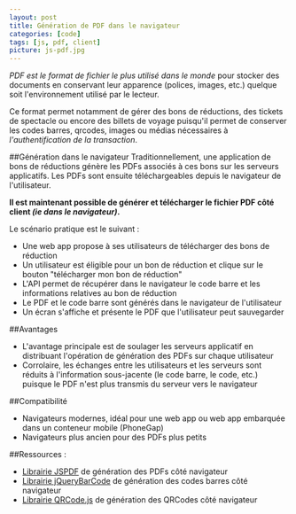 ```yaml
---
layout: post
title: Génération de PDF dans le navigateur
categories: [code]
tags: [js, pdf, client]
picture: js-pdf.jpg
---
```


_PDF est le format de fichier le plus utilisé dans le monde_ pour stocker des documents en conservant leur apparence (polices, images, etc.) quelque soit l'environnement utilisé par le lecteur.

Ce format permet notamment de gérer des bons de réductions, des tickets de spectacle ou encore des billets de voyage puisqu'il permet de conserver les codes barres, qrcodes, images ou médias nécessaires à _l'authentification de la transaction_.

##Génération dans le navigateur
Traditionnellement, une application de bons de réductions génère les PDFs associés à ces bons sur les serveurs applicatifs. Les PDFs sont ensuite téléchargeables depuis le navigateur de l'utilisateur.

**Il est maintenant possible de générer et télécharger le fichier PDF côté client _(ie dans le navigateur)_.**

Le scénario pratique est le suivant :

- Une web app propose à ses utilisateurs de télécharger des bons de réduction
- Un utilisateur est éligible pour un bon de réduction et clique sur le bouton "télécharger mon bon de réduction"
- L'API permet de récupérer dans le navigateur le code barre et les informations relatives au bon de réduction
- Le PDF et le code barre sont générés dans le navigateur de l'utilisateur
- Un écran s'affiche et présente le PDF que l'utilisateur peut sauvegarder

##Avantages
- L'avantage principale est de soulager les serveurs applicatif en distribuant l'opération de génération des PDFs sur chaque utilisateur
- Corrolaire, les échanges entre les utilisateurs et les serveurs sont réduits à l'information sous-jacente (le code barre, le code, etc.) puisque le PDF n'est plus transmis du serveur vers le navigateur

##Compatibilité
- Navigateurs modernes, idéal pour une web app ou web app embarquée dans un conteneur mobile (PhoneGap)
- Navigateurs plus ancien pour des PDFs plus petits

##Ressources :
- [Librairie JSPDF](http://jspdf.com) de génération des PDFs côté navigateur
- [Librairie jQueryBarCode](http://code.google.com/p/jquery-barcode/) de génération des codes barres côté navigateur
- [Librairie QRCode.js](http://davidshimjs.github.io/qrcodejs/) de génération des QRCodes côté navigateur